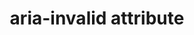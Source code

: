 ---
{
  "title": "aria-invalid attribute",
  "description": "Indicates the entered value does not conform to the format expected by the application. See related aria-errormessage.",
  "category": "aria",
  "keywords": "aria-invalid attribute",
  "last_test_date": "2020-02-14",
  "test_results_url": "https://a11ysupport.io/tech/aria/aria-invalid_attribute",
  "test_url": "https://a11ysupport.io/tech/aria/aria-invalid_attribute",
  "notes_by_num": {
    "1": "Didn't convey the \"grammar\" value",
    "2": "Didn't convey the \"spelling\" value",
    "3": "Didn't convey the \"true\" value"
  },
  "stats": {
    "jaws": {
      "chrome": {
        "85": "a"
      },
      "ie": {
        "11": "a #1 #2"
      },
      "firefox": {
        "80": "a"
      }
    },
    "narrator": {
      "edge": {
        "85": "a"
      }
    },
    "nvda": {
      "chrome": {
        "85": "a"
      },
      "firefox": {
        "72": "a"
      }
    },
    "talkback": {
      "and_chr": {
        "85": "a #3"
      }
    },
    "vo_ios": {
      "ios_saf": {
        "14.0": "a #3"
      }
    },
    "vo_macos": {
      "safari": {
        "14.0": "y"
      }
    },
    "orca": {
      "firefox": {
        "80": "a #3"
      }
    }
  },
  "links": {
    "ARIA spec for aria-invalid": "https://www.w3.org/TR/wai-aria-1.1/#aria-invalid"
  }
}
---